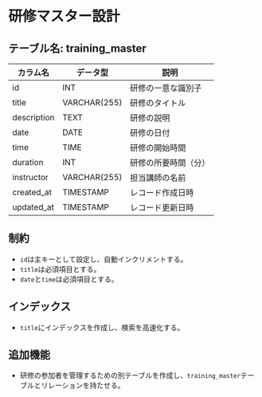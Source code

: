 # 研修マスター設計

## テーブル名: training_master

| カラム名         | データ型     | 説明                     |
|------------------|--------------|--------------------------|
| id               | INT          | 研修の一意な識別子      |
| title            | VARCHAR(255) | 研修のタイトル           |
| description      | TEXT         | 研修の説明               |
| date             | DATE         | 研修の日付               |
| time             | TIME         | 研修の開始時間           |
| duration         | INT          | 研修の所要時間（分）     |
| instructor       | VARCHAR(255) | 担当講師の名前           |
| created_at       | TIMESTAMP    | レコード作成日時        |
| updated_at       | TIMESTAMP    | レコード更新日時        |

## 制約
- `id`は主キーとして設定し、自動インクリメントする。
- `title`は必須項目とする。
- `date`と`time`は必須項目とする。

## インデックス
- `title`にインデックスを作成し、検索を高速化する。

## 追加機能
- 研修の参加者を管理するための別テーブルを作成し、`training_master`テーブルとリレーションを持たせる。
